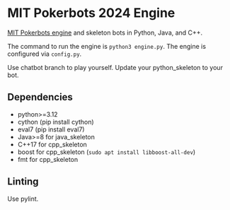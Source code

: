 # MIT Pokerbots 2024 Engine
[MIT Pokerbots engine](https://github.com/mitpokerbots) and skeleton bots in Python, Java, and C++.

The command to run the engine is `python3 engine.py`. The engine is configured via `config.py`.

Use chatbot branch to play yourself. Update your python_skeleton to your bot.

## Dependencies
 - python>=3.12
 - cython (pip install cython)
 - eval7 (pip install eval7)
 - Java>=8 for java_skeleton
 - C++17 for cpp_skeleton
 - boost for cpp_skeleton (`sudo apt install libboost-all-dev`)
 - fmt for cpp_skeleton

## Linting
Use pylint.
